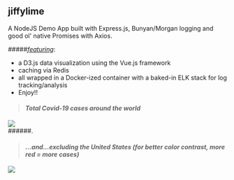 ## jiffylime
A NodeJS Demo App built with Express.js, Bunyan/Morgan logging and good ol' native Promises with Axios.  

#####<u>*featuring*</u>:
  * a D3.js data visualization using the Vue.js framework 
  * caching via Redis
  * all wrapped in a Docker-ized container with a baked-in ELK stack for log tracking/analysis
  * Enjoy!! 



> #### *Total Covid-19 cases around the world*
![](preview-usainc)   
######.

> #### *...and...excluding the United States (for better color contrast, more red = more cases)*
![](preview)



